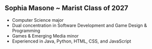 ## Sophia Masone ~ Marist Class of 2027
- Computer Science major
- Dual concentration in Software Development and Game Design & Programming
- Games & Emerging Media minor
- Experienced in Java, Python, HTML, CSS, and JavaScript

<!--
**smasone/smasone** is a ✨ _special_ ✨ repository because its `README.md` (this file) appears on your GitHub profile.

Here are some ideas to get you started:

- 🔭 I’m currently working on ...
- 🌱 I’m currently learning ...
- 👯 I’m looking to collaborate on ...
- 🤔 I’m looking for help with ...
- 💬 Ask me about ...
- 📫 How to reach me: ...
- 😄 Pronouns: ...
- ⚡ Fun fact: ...
-->
